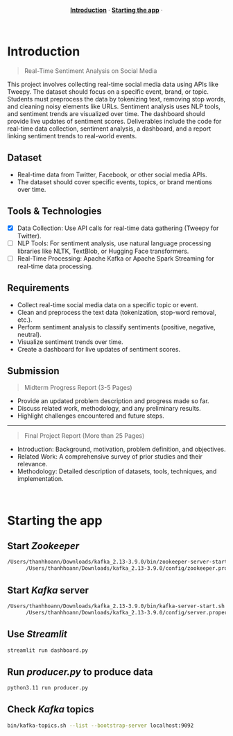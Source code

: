 <p align="center">
  <a href="#introduction"><strong>Introduction</strong></a> ·
  <a href="#starting-the-app"><strong>Starting the app</strong></a> ·
</p>
<br/>

# Introduction
> Real-Time Sentiment Analysis on Social Media

This project involves collecting real-time social media data using APIs like
Tweepy. The dataset should focus on a specific event, brand, or topic. Students must
preprocess the data by tokenizing text, removing stop words, and cleaning noisy elements
like URLs. Sentiment analysis uses NLP tools, and sentiment trends are visualized over
time. The dashboard should provide live updates of sentiment scores. Deliverables
include the code for real-time data collection, sentiment analysis, a dashboard, and a
report linking sentiment trends to real-world events.
## Dataset
- Real-time data from Twitter, Facebook, or other social media APIs.
- The dataset should cover specific events, topics, or brand mentions over time.
## Tools & Technologies
- [x] Data Collection: Use API calls for real-time data gathering (Tweepy for Twitter).
- [ ] NLP Tools: For sentiment analysis, use natural language processing libraries like
NLTK, TextBlob, or Hugging Face transformers.
- [ ] Real-Time Processing: Apache Kafka or Apache Spark Streaming for real-time
data processing.
## Requirements
- Collect real-time social media data on a specific topic or event.
- Clean and preprocess the text data (tokenization, stop-word removal, etc.).
- Perform sentiment analysis to classify sentiments (positive, negative, neutral).
- Visualize sentiment trends over time.
- Create a dashboard for live updates of sentiment scores.
## Submission
> Midterm Progress Report (3-5 Pages)

- Provide an updated problem description and progress made
so far.
- Discuss related work, methodology, and any preliminary
results.
- Highlight challenges encountered and future steps.

---

> Final Project Report (More than 25 Pages)
- Introduction: Background, motivation, problem definition,
and objectives.
- Related Work: A comprehensive survey of prior studies and
their relevance.
- Methodology: Detailed description of datasets, tools,
techniques, and implementation.

<br/>

# Starting the app
## Start _Zookeeper_
```bash
/Users/thanhhoann/Downloads/kafka_2.13-3.9.0/bin/zookeeper-server-start.sh \
      /Users/thanhhoann/Downloads/kafka_2.13-3.9.0/config/zookeeper.properties
```

## Start _Kafka_ server
```bash
/Users/thanhhoann/Downloads/kafka_2.13-3.9.0/bin/kafka-server-start.sh \
      /Users/thanhhoann/Downloads/kafka_2.13-3.9.0/config/server.properties
```
## Use _Streamlit_
```bash
streamlit run dashboard.py
```

## Run _producer.py_ to produce data
```bash
python3.11 run producer.py
```

## Check _Kafka_ topics
```bash
bin/kafka-topics.sh --list --bootstrap-server localhost:9092
```
